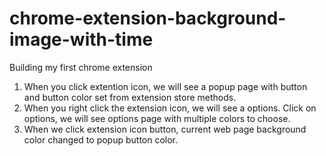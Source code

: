 # chrome-extension-background-image-with-time
Building my first chrome extension 

1. When you click extention icon, we will see a popup page with button and button color set from extension store methods.
2. When you right click the extension icon, we will see a options. Click on options, we will see options page with multiple colors to choose.
3. When we click extension icon button, current web page background color changed to popup button color.

